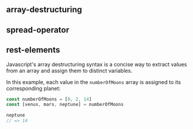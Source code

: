## array-destructuring
## spread-operator
## rest-elements

Javascript's array destructuring syntax is a concise way to extract values from an array and assign them to distinct variables.

In this example, each value in the `numberOfMoons` array is assigned to its corresponding planet:

```javascript
const numberOfMoons = [0, 2, 14]
const [venus, mars, neptune] = numberOfMoons

neptune
// => 14
```
